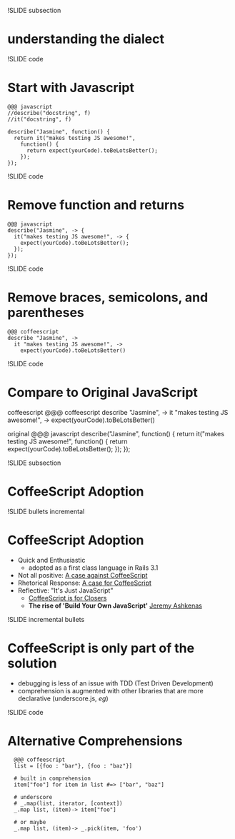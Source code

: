 !SLIDE subsection
# understanding the dialect

!SLIDE code
# Start with Javascript
    @@@ javascript
    //describe("docstring", f)
    //it("docstring", f)

    describe("Jasmine", function() {
      return it("makes testing JS awesome!",
        function() {
          return expect(yourCode).toBeLotsBetter();
        });
    });

!SLIDE code
# Remove function and returns
    @@@ javascript
    describe("Jasmine", -> {
      it("makes testing JS awesome!", -> {
        expect(yourCode).toBeLotsBetter();
      });
    });

!SLIDE code
# Remove braces, semicolons, and parentheses
    @@@ coffeescript
    describe "Jasmine", ->
      it "makes testing JS awesome!", ->
        expect(yourCode).toBeLotsBetter()

!SLIDE code
# Compare to Original JavaScript
coffeescript
    @@@ coffeescript
    describe "Jasmine", ->
      it "makes testing JS awesome!", ->
        expect(yourCode).toBeLotsBetter()

original 
    @@@ javascript
    describe("Jasmine", function() {
      return it("makes testing JS awesome!",
        function() {
          return expect(yourCode).toBeLotsBetter();
        });
    });

!SLIDE subsection
# CoffeeScript Adoption #

!SLIDE bullets incremental
# CoffeeScript Adoption #

* Quick and Enthusiastic
  * adopted as a first class language in Rails 3.1
* Not all positive: [A case against CoffeeScript](http://ryanflorence.com/2011/2012/case-against-coffeescript/)
* Rhetorical Response: [A case for CoffeeScript](http://www.codethinked.com/a-case-for-using-coffeescript)
* Reflective: "It's Just JavaScript"
  * [CoffeeScript is for Closers](http://userinexperience.com/?p=732)
  * **The rise of 'Build Your Own JavaScript'** [Jeremy Ashkenas](http://www.infoq.com/presentations/CoffeeScript)

!SLIDE incremental bullets
# CoffeeScript is only part of the solution #
  * debugging is less of an issue with TDD (Test Driven Development)
  * comprehension is augmented with other libraries that are more declarative (underscore.js, _eg_)

!SLIDE code
# Alternative Comprehensions

      @@@ coffeescript
      list = [{foo : "bar"}, {foo : "baz"}]
      
      # built in comprehension 
      item["foo"] for item in list #=> ["bar", "baz"]
      
      # underscore
      # _.map(list, iterator, [context])
      _.map list, (item)-> item["foo"]
      
      # or maybe
      _.map list, (item)-> _.pick(item, 'foo')
